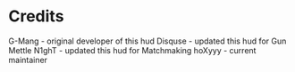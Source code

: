 # Credits

G-Mang - original developer of this hud
Disquse - updated this hud for Gun Mettle
N1ghT - updated this hud for Matchmaking
hoXyyy - current maintainer

